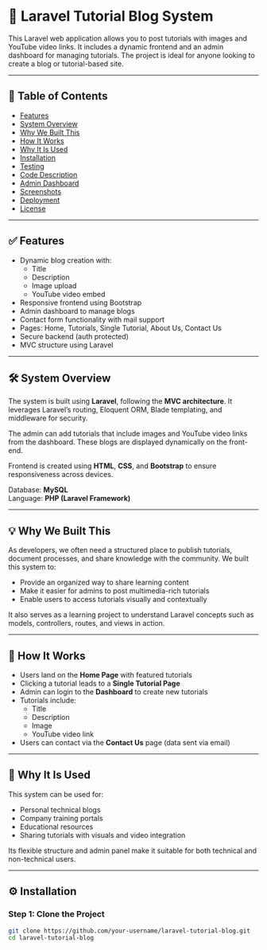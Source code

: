 # 📘 Laravel Tutorial Blog System

This Laravel web application allows you to post tutorials with images and YouTube video links. It includes a dynamic frontend and an admin dashboard for managing tutorials. The project is ideal for anyone looking to create a blog or tutorial-based site.

---

## 📌 Table of Contents

- [Features](#features)
- [System Overview](#system-overview)
- [Why We Built This](#why-we-built-this)
- [How It Works](#how-it-works)
- [Why It Is Used](#why-it-is-used)
- [Installation](#installation)
- [Testing](#testing)
- [Code Description](#code-description)
- [Admin Dashboard](#admin-dashboard)
- [Screenshots](#screenshots)
- [Deployment](#deployment)
- [License](#license)

---

## ✅ Features

- Dynamic blog creation with:
  - Title
  - Description
  - Image upload
  - YouTube video embed
- Responsive frontend using Bootstrap
- Admin dashboard to manage blogs
- Contact form functionality with mail support
- Pages: Home, Tutorials, Single Tutorial, About Us, Contact Us
- Secure backend (auth protected)
- MVC structure using Laravel

---

## 🛠️ System Overview

The system is built using **Laravel**, following the **MVC architecture**. It leverages Laravel’s routing, Eloquent ORM, Blade templating, and middleware for security.

The admin can add tutorials that include images and YouTube video links from the dashboard. These blogs are displayed dynamically on the front-end.

Frontend is created using **HTML**, **CSS**, and **Bootstrap** to ensure responsiveness across devices.

Database: **MySQL**  
Language: **PHP (Laravel Framework)**

---

## 💡 Why We Built This

As developers, we often need a structured place to publish tutorials, document processes, and share knowledge with the community. We built this system to:

- Provide an organized way to share learning content
- Make it easier for admins to post multimedia-rich tutorials
- Enable users to access tutorials visually and contextually

It also serves as a learning project to understand Laravel concepts such as models, controllers, routes, and views in action.

---

## 🧩 How It Works

- Users land on the **Home Page** with featured tutorials
- Clicking a tutorial leads to a **Single Tutorial Page**
- Admin can login to the **Dashboard** to create new tutorials
- Tutorials include:
  - Title
  - Description
  - Image
  - YouTube video link
- Users can contact via the **Contact Us** page (data sent via email)

---

## 🤔 Why It Is Used

This system can be used for:

- Personal technical blogs
- Company training portals
- Educational resources
- Sharing tutorials with visuals and video integration

Its flexible structure and admin panel make it suitable for both technical and non-technical users.

---

## ⚙️ Installation

### Step 1: Clone the Project

```bash
git clone https://github.com/your-username/laravel-tutorial-blog.git
cd laravel-tutorial-blog

